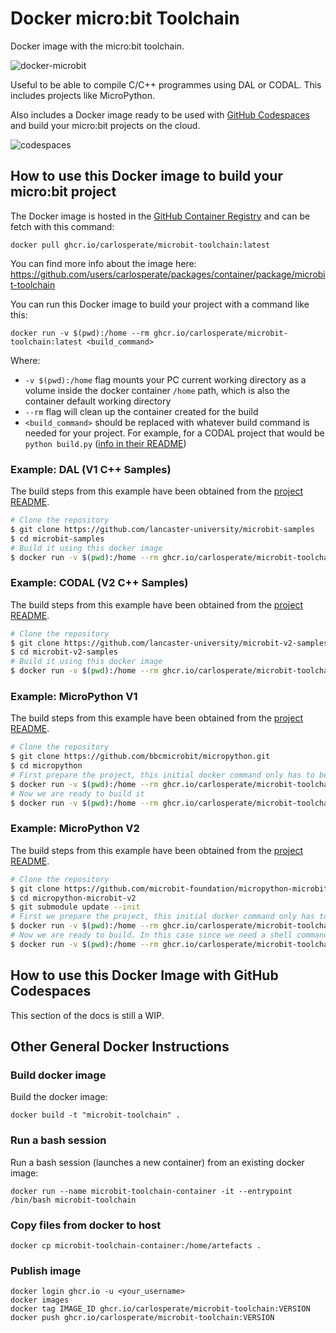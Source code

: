 # Docker micro:bit Toolchain

Docker image with the micro:bit toolchain.

![docker-microbit](https://user-images.githubusercontent.com/4189262/99010611-3445f000-2542-11eb-90d8-0983d37de762.png)

Useful to be able to compile C/C++ programmes using DAL or CODAL.
This includes projects like MicroPython.

Also includes a Docker image ready to be used with
[GitHub Codespaces](https://github.com/features/codespaces) and build your
micro:bit projects on the cloud.

![codespaces](https://user-images.githubusercontent.com/4189262/99011128-48d6b800-2543-11eb-89a7-738ff64e379a.png)


## How to use this Docker image to build your micro:bit project

The Docker image is hosted in the
[GitHub Container Registry](https://github.blog/2020-09-01-introducing-github-container-registry/)
and can be fetch with this command:

```
docker pull ghcr.io/carlosperate/microbit-toolchain:latest
```

You can find more info about the image here:
https://github.com/users/carlosperate/packages/container/package/microbit-toolchain

You can run this Docker image to build your project with a command like this:

```
docker run -v $(pwd):/home --rm ghcr.io/carlosperate/microbit-toolchain:latest <build_command>
```

Where:
- `-v $(pwd):/home` flag mounts your PC current working directory as a volume
  inside the docker container `/home` path, which is also the container default
  working directory
- `--rm` flag will clean up the container created for the build
- `<build_command>` should be replaced with whatever build command is needed for
  your project. For example, for a CODAL project that would be `python build.py`
  ([info in their README](https://github.com/lancaster-university/microbit-v2-samples/tree/v0.2.11#building))

### Example: DAL (V1 C++ Samples)

The build steps from this example have been obtained from the
[project README](https://github.com/lancaster-university/microbit-samples/blob/v2.1.1/README.md).

```bash
# Clone the repository
$ git clone https://github.com/lancaster-university/microbit-samples
$ cd microbit-samples
# Build it using this docker image
$ docker run -v $(pwd):/home --rm ghcr.io/carlosperate/microbit-toolchain:latest yotta build
```

### Example: CODAL (V2 C++ Samples)

The build steps from this example have been obtained from the
[project README](https://github.com/lancaster-university/microbit-v2-samples/blob/v0.2.11/README.md).

```bash
# Clone the repository
$ git clone https://github.com/lancaster-university/microbit-v2-samples.git
$ cd microbit-v2-samples
# Build it using this docker image
$ docker run -v $(pwd):/home --rm ghcr.io/carlosperate/microbit-toolchain:latest python build.py
```

### Example: MicroPython V1

The build steps from this example have been obtained from the
[project README](https://github.com/bbcmicrobit/micropython/blob/v1.0.1/README.md).

```bash
# Clone the repository
$ git clone https://github.com/bbcmicrobit/micropython.git
$ cd micropython
# First prepare the project, this initial docker command only has to be run once
$ docker run -v $(pwd):/home --rm ghcr.io/carlosperate/microbit-toolchain:latest yt target bbc-microbit-classic-gcc-nosd && yt up
# Now we are ready to build it
$ docker run -v $(pwd):/home --rm ghcr.io/carlosperate/microbit-toolchain:latest make all
```

### Example: MicroPython V2

The build steps from this example have been obtained from the
[project README](https://github.com/microbit-foundation/micropython-microbit-v2/blob/v2.0.0-beta.1/README.md).

```bash
# Clone the repository
$ git clone https://github.com/microbit-foundation/micropython-microbit-v2.git
$ cd micropython-microbit-v2
$ git submodule update --init
# First we prepare the project, this initial docker command only has to be run once
$ docker run -v $(pwd):/home --rm ghcr.io/carlosperate/microbit-toolchain:latest make -C lib/micropython/mpy-cross
# Now we are ready to build. In this case since we need a shell command (cd) we need to run it with bash
$ docker run -v $(pwd):/home --rm ghcr.io/carlosperate/microbit-toolchain:latest bash -c "cd src && make"
```

## How to use this Docker Image with GitHub Codespaces

This section of the docs is still a WIP.


## Other General Docker Instructions

### Build docker image

Build the docker image:

```
docker build -t "microbit-toolchain" .
```

### Run a bash session

Run a bash session (launches a new container) from an existing docker image:

```
docker run --name microbit-toolchain-container -it --entrypoint /bin/bash microbit-toolchain
```

### Copy files from docker to host

```
docker cp microbit-toolchain-container:/home/artefacts .
```

### Publish image

```
docker login ghcr.io -u <your_username>
docker images
docker tag IMAGE_ID ghcr.io/carlosperate/microbit-toolchain:VERSION
docker push ghcr.io/carlosperate/microbit-toolchain:VERSION
```
